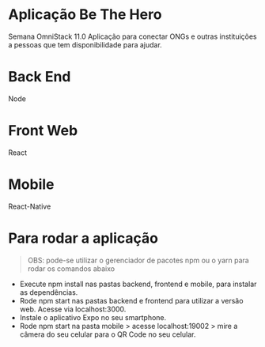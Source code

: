 # Aplicação Be The Hero
Semana OmniStack 11.0
Aplicação para conectar ONGs e outras instituições a pessoas que tem disponibilidade para ajudar.

# Back End
Node

# Front Web
React

# Mobile
React-Native

# Para rodar a aplicação
> OBS: pode-se utilizar o gerenciador de pacotes npm ou o yarn para rodar os comandos abaixo

- Execute npm install nas pastas backend, frontend e mobile, para instalar as dependências.
- Rode npm start nas pastas backend e frontend para utilizar a versão web. Acesse via localhost:3000.
- Instale o aplicativo Expo no seu smartphone.
- Rode npm start na pasta mobile > acesse localhost:19002 > mire a câmera do seu celular para o QR Code no seu celular.
